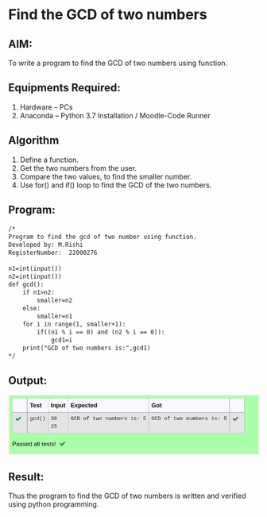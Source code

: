 # Find the GCD of two numbers

## AIM:
To write a program to find the GCD of two numbers using function.

## Equipments Required:
1. Hardware – PCs
2. Anaconda – Python 3.7 Installation / Moodle-Code Runner

## Algorithm
1. Define a function.
2. Get the two numbers from the user.
3. Compare the two values, to find the smaller number.
4. Use for() and if() loop to find the GCD of the two numbers.

## Program:
```
/*
Program to find the gcd of two number using function.
Developed by: M.Rishi
RegisterNumber:  22000276

n1=int(input())
n2=int(input())
def gcd():
    if n1>n2:
        smaller=n2
    else:
        smaller=n1
    for i in range(1, smaller+1):
        if((n1 % i == 0) and (n2 % i == 0)):
            gcd1=i
    print("GCD of two numbers is:",gcd1) 
*/
```

## Output:
![gcd of two number](/gcp1.png)


## Result:
Thus the program to find the GCD of two numbers is written and verified using python programming.
